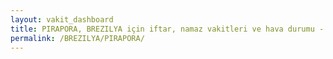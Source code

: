 ```yaml
---
layout: vakit_dashboard
title: PIRAPORA, BREZILYA için iftar, namaz vakitleri ve hava durumu - ilçe/eyalet seç
permalink: /BREZILYA/PIRAPORA/
---
```


<script type="text/javascript">
  var GLOBAL_COUNTRY = 'BREZILYA';
  var GLOBAL_CITY = 'PIRAPORA';
  var GLOBAL_STATE = '';
  var lat = 72;
  var lon = 21;
</script>

